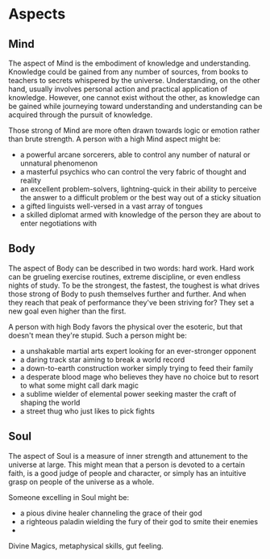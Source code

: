 # Aspects

## Mind
The aspect of Mind is the embodiment of knowledge and understanding. Knowledge could be gained from any number of sources, from books to teachers to secrets whispered by the universe. Understanding, on the other hand, usually involves personal action and practical application of knowledge. However, one cannot exist without the other, as knowledge can be gained while journeying toward understanding and understanding can be acquired through the pursuit of knowledge.

Those strong of Mind are more often drawn towards logic or emotion rather than brute strength. A person with a high Mind aspect might be:
* a powerful arcane sorcerers, able to control any number of natural or unnatural phenomenon
* a masterful psychics who can control the very fabric of thought and reality
* an excellent problem-solvers, lightning-quick in their ability to perceive the answer to a difficult problem or the best way out of a sticky situation
* a gifted linguists well-versed in a vast array of tongues
* a skilled diplomat armed with knowledge of the person they are about to enter negotiations with

## Body
The aspect of Body can be described in two words: hard work. Hard work can be grueling exercise routines, extreme discipline, or even endless nights of study.
To be the strongest, the fastest, the toughest is what drives those strong of Body to push themselves further and further. And when they reach that peak of performance they've been striving for? They set a new goal even higher than the first. 

A person with high Body favors the physical over the esoteric, but that doesn't mean they're stupid. Such a person might be:
* a unshakable martial arts expert looking for an ever-stronger opponent
* a daring track star aiming to break a world record
* a down-to-earth construction worker simply trying to feed their family
* a desperate blood mage who believes they have no choice but to resort to what some might call dark magic
* a sublime wielder of elemental power seeking master the craft of shaping the world
* a street thug who just likes to pick fights

## Soul
The aspect of Soul is a measure of inner strength and attunement to the universe at large. This might mean that a person is devoted to a certain faith, is a good judge of people and character, or simply has an intuitive grasp on people of the universe as a whole.

Someone excelling in Soul might be:
* a pious divine healer channeling the grace of their god
* a righteous paladin wielding the fury of their god to smite their enemies
* 


Divine Magics, metaphysical skills, gut feeling. 

<!--stackedit_data:
eyJoaXN0b3J5IjpbLTkzMDE0Nzc1OCw3NTcwMDE3LDIwMDIwND
c5MzUsNTMyNTA3NDcsNDk0MjE3OTQ1LDEwNzg1MDQ2MTQsLTY2
OTQ3ODA4MSwtMTI4MTE2MDM5NywtMTI1NDcxNDQwLC0xNDU0OT
E3NzAsLTE2MDY2NTU4NDUsNzAxMzc0MjcxLDE5MjMzOTk0OTUs
LTEzOTQ0MDQzMzAsMTAxMjM3MDY0MV19
-->